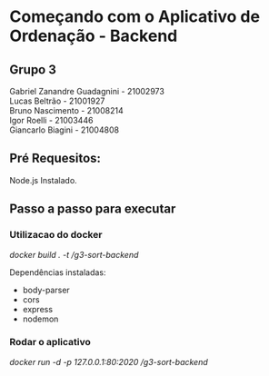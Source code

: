 # Começando com o Aplicativo de Ordenação - Backend

## Grupo 3

Gabriel Zanandre Guadagnini - 21002973 <br>
Lucas Beltrão - 21001927 <br>
Bruno Nascimento - 21008214 <br>
Igor Roelli - 21003446 <br>
Giancarlo Biagini - 21004808

## Pré Requesitos:

Node.js Instalado.

## Passo a passo para executar

### Utilizacao do docker

<i>docker build . -t <your-username>/g3-sort-backend</i>

<p>Dependências instaladas: </p>
<ul>
  <li>body-parser</li>
  <li>cors</li>
  <li>express</li>
  <li>nodemon</li>
</ul>

### Rodar o aplicativo

<i>docker run -d -p 127.0.0.1:80:2020 <your-username>/g3-sort-backend</i>
